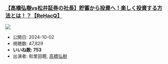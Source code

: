 ### [【高橋弘樹vs松井証券の社長】貯蓄から投資へ！楽しく投資する方法とは！？【ReHacQ】](https://www.youtube.com/watch?v=9ygAUt7EE6Y)
[![](https://img.youtube.com/vi/9ygAUt7EE6Y/sddefault.jpg)](https://www.youtube.com/watch?v=9ygAUt7EE6Y)
-   公開日: 2024-10-02
-   視聴数: 47,829
-   **いいね数: 753**
-   出演者: 和里田聰, [高橋弘樹](/rehacq_fan/people/高橋弘樹 "wikilink")
